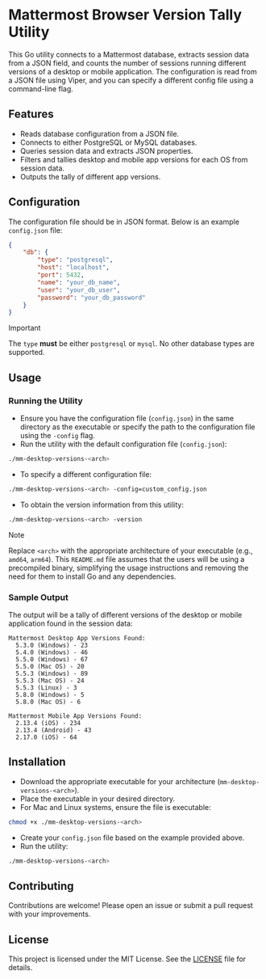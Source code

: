 # Mattermost Browser Version Tally Utility

This Go utility connects to a Mattermost database, extracts session data from a JSON field, and counts the number of sessions running different versions of a desktop or mobile application. The configuration is read from a JSON file using Viper, and you can specify a different config file using a command-line flag.

## Features

- Reads database configuration from a JSON file.
- Connects to either PostgreSQL or MySQL databases.
- Queries session data and extracts JSON properties.
- Filters and tallies desktop and mobile app versions for each OS from session data.
- Outputs the tally of different app versions.

## Configuration

The configuration file should be in JSON format. Below is an example `config.json` file:

```json
{
    "db": {
        "type": "postgresql",
        "host": "localhost",
        "port": 5432,
        "name": "your_db_name",
        "user": "your_db_user",
        "password": "your_db_password"
    }
}
```

> [!IMPORTANT]
> The `type` **must** be either `postgresql` or `mysql`.  No other database types are supported.

## Usage

### Running the Utility
- Ensure you have the configuration file (`config.json`) in the same directory as the executable or specify the path to the configuration file using the `-config` flag.
- Run the utility with the default configuration file (`config.json`):
```sh
./mm-desktop-versions-<arch>
```
- To specify a different configuration file:
```sh
./mm-desktop-versions-<arch> -config=custom_config.json
```
- To obtain the version information from this utility:
```sh
./mm-desktop-versions-<arch> -version
```

> [!NOTE]
> Replace `<arch>` with the appropriate architecture of your executable (e.g., `amd64`, `arm64`). This `README.md` file assumes that the users will be using a precompiled binary, simplifying the usage instructions and removing the need for them to install Go and any dependencies.

### Sample Output

The output will be a tally of different versions of the desktop or mobile application found in the session data:
```
Mattermost Desktop App Versions Found:
  5.3.0 (Windows) - 23
  5.4.0 (Windows) - 46
  5.5.0 (Windows) - 67
  5.5.0 (Mac OS) - 20
  5.5.3 (Windows) - 89
  5.5.3 (Mac OS) - 24
  5.5.3 (Linux) - 3
  5.8.0 (Windows) - 5
  5.8.0 (Mac OS) - 6

Mattermost Mobile App Versions Found:
  2.13.4 (iOS) - 234
  2.13.4 (Android) - 43
  2.17.0 (iOS) - 64
```

## Installation

- Download the appropriate executable for your architecture (`mm-desktop-versions-<arch>`).
- Place the executable in your desired directory.
- For Mac and Linux systems, ensure the file is executable:
```sh
chmod +x ./mm-desktop-versions-<arch>
```
- Create your `config.json` file based on the example provided above.
- Run the utility:
```sh
./mm-desktop-versions-<arch>
```

## Contributing

Contributions are welcome! Please open an issue or submit a pull request with your improvements.

## License

This project is licensed under the MIT License. See the [LICENSE](LICENSE) file for details.